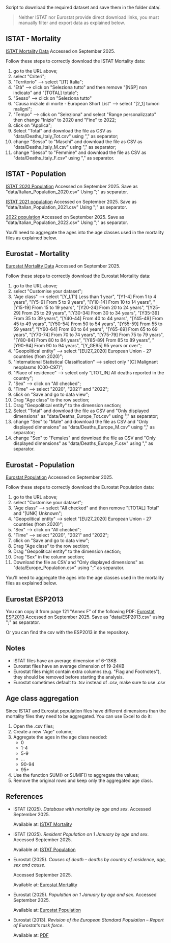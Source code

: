 Script to download the required dataset and save them in the folder data/.
> Neither ISTAT nor Eurostat provide direct download links, you must manually filter and export data as explained below.

## ISTAT - Mortality
[ISTAT Mortality Data](https://esploradati.istat.it/databrowser/#/it/dw/categories/IT1,Z0810HEA,1.0/HEA_DEATH/DCIS_CMORTE1_EV/IT1,39_493_DF_DCIS_CMORTE1_EV_2,1.0)
Accessed on September 2025.

Follow these steps to correctly download the ISTAT Mortality data:
1. go to the URL above;
2. select "Criteri";
3. "Territorio" --> select "[IT] Italia";
4. "Età" --> click on "Seleziona tutto" and then remove "[NSP] non indicato" and "[TOTAL] totale";
5. "Sesso" --> click on "Seleziona tutto"
6. "Causa iniziale di morte - European Short List" --> select "[2_1] tumori maligni";
7. "Tempo" --> click on "Seleziona" and select "Range personalizzato" then change "Inizio" to 2020 and "Fine" to 2022;
8. click on "Applica";
9. Select "Total" and download the file as CSV as "data/Deaths_Italy_Tot.csv" using "," as separator;
10. change "Sesso" to "Maschi" and download the file as CSV as "data/Deaths_Italy_M.csv" using "," as separator;
11. change "Sesso" to "Femmine" and download the file as CSV as "data/Deaths_Italy_F.csv" using "," as separator.

## ISTAT - Population
[ISTAT 2020 Population](https://demo.istat.it/app/?l=it&a=2020&i=POS)
Accessed on September 2025.
Save as "data/Italian_Population_2020.csv"
Using ";" as separator.

[ISTAT 2021 population](https://demo.istat.it/app/?l=it&a=2021&i=POS)
Accessed on September 2025.
Save as "data/Italian_Population_2021.csv"
Using ";" as separator.

[2022 population](https://demo.istat.it/app/?l=it&a=2022&i=POS)
Accessed on September 2025.
Save as "data/Italian_Population_2022.csv"
Using ";" as separator.

You'll need to aggregate the ages into the age classes used in the mortality files as explained below.

## Eurostat - Mortality
[Eurostat Mortality Data](https://ec.europa.eu/eurostat/databrowser/view/hlth_cd_aro/default/table?lang=en&category=hlth.hlth_cdeath.hlth_cd_gmor)
Accessed on September 2025.

Follow these steps to correctly download the Eurostat Mortality data:
1. go to the URL above;
2. select "Customise your dataset";
3. "Age class" --> select "[Y_LT1] Less than 1 year", "[Y1-4] From 1 to 4 years", "[Y5-9] From 5 to 9 years", "[Y10-14] From 10 to 14 years", "[Y15-19] From 15 to 19 years", "[Y20-24] From 20 to 24 years", "[Y25-29] From 25 to 29 years", "[Y30-34] From 30 to 34 years", "[Y35-39] From 35 to 39 years", "[Y40-44] From 40 to 44 years", "[Y45-49] From 45 to 49 years", "[Y50-54] From 50 to 54 years", "[Y55-59] From 55 to 59 years", "[Y60-64] From 60 to 64 years", "[Y65-69] From 65 to 69 years", "[Y70-74] From 70 to 74 years", "[Y75-79] From 75 to 79 years", "[Y80-84] From 80 to 84 years", "[Y85-89] From 85 to 89 years", "[Y90-94] From 90 to 94 years", "[Y_GE95] 95 years or over";
4. "Geopolitical entity" --> select "[EU27_2020] European Union - 27 countries (from 2020)";
5. "International Statistical Classification" --> select only "[C] Malignant neoplasms (C00-C97)";
6. "Place of residence" --> select only "[TOT_IN] All deaths reported in the country";
7. "Sex" --> click on "All checked";
8. "Time" --> select "2020", "2021" and "2022";
9. click on "Save and go to data view";
10. Drag "Age class" to the row section;
11. Drag "Geopolitical entity" to the dimension section;
12. Select "Total" and download the file as CSV and "Only displayed dimensions" as "data/Deaths_Europe_Tot.csv" using "," as separator;
13. change "Sex" to "Male" and download the file as CSV and "Only displayed dimensions" as "data/Deaths_Europe_M.csv" using "," as separator;
14. change "Sex" to "Females" and download the file as CSV and "Only displayed dimensions" as "data/Deaths_Europe_F.csv" using "," as separator.

## Eurostat - Population
[Eurostat Population](https://ec.europa.eu/eurostat/databrowser/view/demo_pjan/default/table?lang=en&category=demo.demo_pop)
Accessed on September 2025.

Follow these steps to correctly download the Eurostat Population data:
1. go to the URL above;
2. select "Customise your dataset";
3. "Age class" --> select "All checked" and then remove "[TOTAL] Total" and "[UNK] Unknown";
4. "Geopolitical entity" --> select "[EU27_2020] European Union - 27 countries (from 2020)";
5. "Sex" --> click on "All checked";
6. "Time" --> select "2020", "2021" and "2022";
7. click on "Save and go to data view";
8. Drag "Age class" to the row section;
9. Drag "Geopolitical entity" to the dimension section;
10. Drag "Sex" in the column section;
11. Download the file as CSV and "Only displayed dimensions" as "data/Europe_Population.csv" using ";" as separator.

You'll need to aggregate the ages into the age classes used in the mortality files as explained below.

## Eurostat ESP2013
You can copy it from page 121 "Annex F" of the following PDF:
[Eurostat ESP2013](https://ec.europa.eu/eurostat/documents/3859598/5926869/KS-RA-13-028-EN.PDF)
Accessed on September 2025.
Save as "data/ESP2013.csv" using ";" as separator.

Or you can find the csv with the ESP2013 in the repository.

## Notes
- ISTAT files have an average dimension of 6-13KB 
- Eurostat files have an average dimension of 19-24KB 
- Eurostat files might contain extra columns (e.g. "Flag and Footnotes"), they should be removed before starting the analysis. 
- Eurostat sometimes default to .tsv instead of .csv, make sure to use .csv

## Age class aggregation
Since ISTAT and Eurostat population files have different dimensions than the mortality files they need to be aggregated.
You can use Excel to do it:
1. Open the .csv files;
2. Create a new "Age" column;
3. Aggregate the ages in the age class needed:
   - 0
   - 1-4
   - 5-9
   - ...
   - 90-94
   - 95+
4. Use the function SUM() or SUMIF() to aggregate the values;
5. Remove the original rows and keep only the aggregated age class.

## References
- ISTAT (2025). *Database with mortality by age and sex*. Accessed September 2025.
  
  Available at: [ISTAT Mortality](https://esploradati.istat.it/databrowser/#/it/dw/categories/IT1,Z0810HEA,1.0/HEA_DEATH/DCIS_CMORTE1_EV/IT1,39_493_DF_DCIS_CMORTE1_EV_2,1.0)

- ISTAT (2025). *Resident Population on 1 January by age and sex*. Accessed September 2025.
  
  Available at: [ISTAT Population](https://demo.istat.it/app/?i=POS&l=it)

- Eurostat (2025). *Causes of death – deaths by country of residence, age, sex and cause*.
  
  Accessed September 2025.
  
  Available at: [Eurostat Mortality](https://ec.europa.eu/eurostat/databrowser/view/hlth_cd_aro/default/table?lang=en&category=hlth.hlth_cdeath.hlth_cd_gmor)

- Eurostat (2025). *Population on 1 January by age and sex*. Accessed September 2025.
  
  Available at: [Eurostat Population](https://ec.europa.eu/eurostat/databrowser/view/demo_pjan/default/table?lang=en&category=demo.demo_pop)

- Eurostat (2013). *Revision of the European Standard Population – Report of Eurostat’s task force*.
  
  Available at: [PDF](https://ec.europa.eu/eurostat/documents/3859598/5926869/KS-RA-13-028-EN.PDF)
